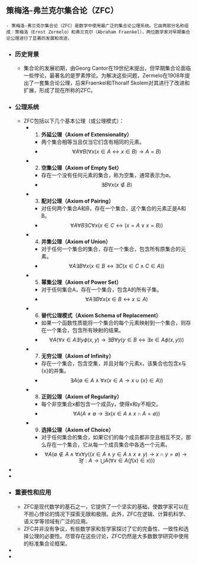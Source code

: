 ## **策梅洛-弗兰克尔集合论（ZFC）**
	- 策梅洛-弗兰克尔集合论（ZFC）是数学中使用最广泛的集合论公理系统。它由两部分名称组成：策梅洛（Ernst Zermelo）和弗兰克尔（Abraham Fraenkel），两位数学家对早期集合论公理进行了显著的发展和改进。
- ### 历史背景
	- 集合论的发展初期，由Georg Cantor在19世纪末提出，但早期集合论面临一些悖论，最著名的是罗素悖论。为解决这些问题，Zermelo在1908年提出了一套集合论公理，后来Fraenkel和Thoralf Skolem对其进行了改进和扩展，形成了现在所称的ZFC。
- ### 公理系统
	- ZFC包括以下几个基本公理（或公理模式）：
		- 1. **外延公理（Axiom of Extensionality）**
			- 两个集合相等当且仅当它们含有相同的元素。
			- $$
			  \forall A \forall B (\forall x (x \in A \leftrightarrow x \in B) \rightarrow A = B)
			  $$
		- 2. **空集公理（Axiom of Empty Set）**
			- 存在一个没有任何元素的集合，称为空集，通常表示为∅。
			- $$
			  \exists B \forall x (x \notin B)
			  $$
		- 3. **配对公理（Axiom of Pairing）**
			- 对任何两个集合A和B，存在一个集合，这个集合的元素正是A和B。
			- $$
			  \forall A \forall B \exists C \forall x (x \in C \leftrightarrow (x = A \lor x = B))
			  $$
		- 4. **并集公理（Axiom of Union）**
			- 对于任何一个集合的集合，存在一个集合，包含所有原集合的元素。
			- $$
			  \forall A \exists B \forall x (x \in B \leftrightarrow \exists C (x \in C \land C \in A))
			  $$
		- 5. **幂集公理（Axiom of Power Set）**
			- 对于任何集合A，存在一个集合，包含A的所有子集。
			- $$
			  \forall A \exists B \forall x (x \in B \leftrightarrow x \subseteq A)
			  $$
		- 6. **替代公理模式（Axiom Schema of Replacement）**
			- 如果一个函数性质能将一个集合的每个元素映射到一个集合，则存在一个集合，包含所有映射的结果。
			- $$
			  \forall A (\forall x \in A \exists ! y \phi(x, y) \rightarrow \exists B \forall y (y \in B \leftrightarrow \exists x \in A \phi(x, y)))
			  $$
		- 7. **无穷公理（Axiom of Infinity）**
			- 存在一个集合，包含空集，并且对每个元素x，该集合也包含x与{x}的并集。
			- $$
			  \exists A (\emptyset \in A \land \forall x (x \in A \rightarrow x \cup \{x\} \in A))
			  $$
		- 8. **正则公理（Axiom of Regularity）**
			- 每个非空集合x都包含一个成员y，使得x和y不相交。
			- $$
			  \forall A (A \neq \emptyset \rightarrow \exists x (x \in A \land x \cap A = \emptyset))
			  $$
		- 9. **选择公理（Axiom of Choice）**
			- 对于任何集合的集合，如果它们的每个成员都非空且相互不交，那么存在一个集合，它从每一个成员集合中各选一个元素。
			- $$
			  \forall A (\emptyset \notin A \land \forall x \forall y ((x \in A \land y \in A \land x \neq y) \rightarrow x \cap y = \emptyset) \rightarrow \exists f: A \rightarrow \bigcup A (\forall x \in A (f(x) \in x)))
			  $$
-
-
- ### 重要性和应用
	- ZFC是现代数学的基石之一，它提供了一个坚实的基础，使数学家可以在不担心悖论的情况下探索无限和极限。此外，ZFC在逻辑、计算机科学、语义学等领域有广泛的应用。
	- ZFC并非没有争议，有些数学家和哲学家探讨了它的完备性、一致性和选择公理的必要性。尽管存在这些讨论，ZFC仍然是大多数数学研究中使用的标准集合论框架。
-
-
